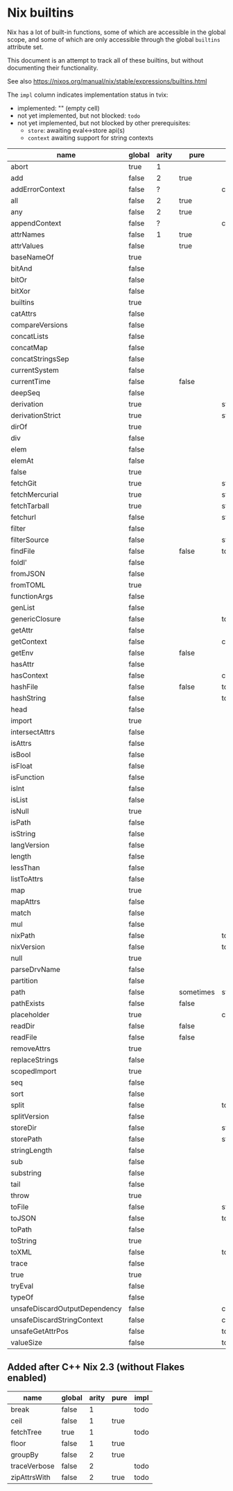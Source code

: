 Nix builtins
============

Nix has a lot of built-in functions, some of which are accessible in
the global scope, and some of which are only accessible through the
global `builtins` attribute set.

This document is an attempt to track all of these builtins, but
without documenting their functionality.

See also https://nixos.org/manual/nix/stable/expressions/builtins.html

The `impl` column indicates implementation status in tvix:
- implemented: "" (empty cell)
- not yet implemented, but not blocked: `todo`
- not yet implemented, but not blocked by other prerequisites:
  - `store`: awaiting eval<->store api(s)
  - `context` awaiting support for string contexts

| name                          | global | arity | pure  | impl    |
|-------------------------------|--------|-------|-------|---------|
| abort                         | true   | 1     |       |         |
| add                           | false  | 2     | true  |         |
| addErrorContext               | false  | ?     |       | context |
| all                           | false  | 2     | true  |         |
| any                           | false  | 2     | true  |         |
| appendContext                 | false  | ?     |       | context |
| attrNames                     | false  | 1     | true  |         |
| attrValues                    | false  |       | true  |         |
| baseNameOf                    | true   |       |       |         |
| bitAnd                        | false  |       |       |         |
| bitOr                         | false  |       |       |         |
| bitXor                        | false  |       |       |         |
| builtins                      | true   |       |       |         |
| catAttrs                      | false  |       |       |         |
| compareVersions               | false  |       |       |         |
| concatLists                   | false  |       |       |         |
| concatMap                     | false  |       |       |         |
| concatStringsSep              | false  |       |       |         |
| currentSystem                 | false  |       |       |         |
| currentTime                   | false  |       | false |         |
| deepSeq                       | false  |       |       |         |
| derivation                    | true   |       |       | store   |
| derivationStrict              | true   |       |       | store   |
| dirOf                         | true   |       |       |         |
| div                           | false  |       |       |         |
| elem                          | false  |       |       |         |
| elemAt                        | false  |       |       |         |
| false                         | true   |       |       |         |
| fetchGit                      | true   |       |       | store   |
| fetchMercurial                | true   |       |       | store   |
| fetchTarball                  | true   |       |       | store   |
| fetchurl                      | false  |       |       | store   |
| filter                        | false  |       |       |         |
| filterSource                  | false  |       |       | store   |
| findFile                      | false  |       | false | todo    |
| foldl'                        | false  |       |       |         |
| fromJSON                      | false  |       |       |         |
| fromTOML                      | true   |       |       |         |
| functionArgs                  | false  |       |       |         |
| genList                       | false  |       |       |         |
| genericClosure                | false  |       |       | todo    |
| getAttr                       | false  |       |       |         |
| getContext                    | false  |       |       | context |
| getEnv                        | false  |       | false |         |
| hasAttr                       | false  |       |       |         |
| hasContext                    | false  |       |       | context |
| hashFile                      | false  |       | false | todo    |
| hashString                    | false  |       |       | todo    |
| head                          | false  |       |       |         |
| import                        | true   |       |       |         |
| intersectAttrs                | false  |       |       |         |
| isAttrs                       | false  |       |       |         |
| isBool                        | false  |       |       |         |
| isFloat                       | false  |       |       |         |
| isFunction                    | false  |       |       |         |
| isInt                         | false  |       |       |         |
| isList                        | false  |       |       |         |
| isNull                        | true   |       |       |         |
| isPath                        | false  |       |       |         |
| isString                      | false  |       |       |         |
| langVersion                   | false  |       |       |         |
| length                        | false  |       |       |         |
| lessThan                      | false  |       |       |         |
| listToAttrs                   | false  |       |       |         |
| map                           | true   |       |       |         |
| mapAttrs                      | false  |       |       |         |
| match                         | false  |       |       |         |
| mul                           | false  |       |       |         |
| nixPath                       | false  |       |       | todo    |
| nixVersion                    | false  |       |       | todo    |
| null                          | true   |       |       |         |
| parseDrvName                  | false  |       |       |         |
| partition                     | false  |       |       |         |
| path                          | false  |       | sometimes | store |
| pathExists                    | false  |       | false |         |
| placeholder                   | true   |       |       | context |
| readDir                       | false  |       | false |         |
| readFile                      | false  |       | false |         |
| removeAttrs                   | true   |       |       |         |
| replaceStrings                | false  |       |       |         |
| scopedImport                  | true   |       |       |         |
| seq                           | false  |       |       |         |
| sort                          | false  |       |       |         |
| split                         | false  |       |       | todo    |
| splitVersion                  | false  |       |       |         |
| storeDir                      | false  |       |       | store   |
| storePath                     | false  |       |       | store   |
| stringLength                  | false  |       |       |         |
| sub                           | false  |       |       |         |
| substring                     | false  |       |       |         |
| tail                          | false  |       |       |         |
| throw                         | true   |       |       |         |
| toFile                        | false  |       |       | store   |
| toJSON                        | false  |       |       | todo    |
| toPath                        | false  |       |       |         |
| toString                      | true   |       |       |         |
| toXML                         | false  |       |       | todo    |
| trace                         | false  |       |       |         |
| true                          | true   |       |       |         |
| tryEval                       | false  |       |       |         |
| typeOf                        | false  |       |       |         |
| unsafeDiscardOutputDependency | false  |       |       | context |
| unsafeDiscardStringContext    | false  |       |       | context |
| unsafeGetAttrPos              | false  |       |       | todo    |
| valueSize                     | false  |       |       | todo    |

## Added after C++ Nix 2.3 (without Flakes enabled)

| name          | global | arity | pure  | impl  |
|---------------|--------|-------|-------|-------|
| break         | false  | 1     |       | todo  |
| ceil          | false  | 1     | true  |       |
| fetchTree     | true   | 1     |       | todo  |
| floor         | false  | 1     | true  |       |
| groupBy       | false  | 2     | true  |       |
| traceVerbose  | false  | 2     |       | todo  |
| zipAttrsWith  | false  | 2     | true  | todo  |
